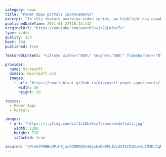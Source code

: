 ```yaml
---
category: news
title: "Power Apps portals improvements"
excerpt: "In this feature overview video series, we highlight new capabilities included in the latest update to Microsoft Power Apps.  Power Apps portals improvements bring new capabilities for makers and developers by providing a new identity management configuration experience with enhanced functionality to"
publishedDateTime: 2021-01-22T18:12:14Z
originalUrl: "https://youtube.com/watch?v=1z2GLm3xzTs"
type: video
quality: 154
heat: 154
published: true

featuredContent: "<iframe width=\"800\" height=\"500\" frameborder=\"0\" src=\"https://www.youtube.com/embed/1z2GLm3xzTs\" allow=\"accelerometer; autoplay; encrypted-media; gyroscope; picture-in-picture\" allowfullscreen></iframe>"

provider:
  name: Microsoft
  domain: microsoft.com
  images:
    - url: "https://smartableai.github.io/microsoft-power-apps/assets/images/organizations/microsoft.com-50x50.jpg"
      width: 50
      height: 50

topics:
  - Power Apps
  - Portals

images:
  - url: "https://i.ytimg.com/vi/1z2GLm3xzTs/maxresdefault.jpg"
    width: 1280
    height: 720
    isCached: true

secured: "sPreHtP0BBoNPihZjasEDOMK8On44gokvDwXFbIVzd5TbC51Nu+sLEMJDcCgN/0nZxqaeEaa4QCA5w0tuk4tdz+lFkfW3+K0GoHDDtcp4C5NMdP4KTGwRgwkafpiJN5vlf5w0D5dSRDEygP7u9jHZ3HJFHHYS6Q6t5WQYeCSVKcjgSjSnUsihQ+NsXkXy6hUZFASSdu4HV480XHqxlMlvcOVxYcme+wo0CcattfDF62J61QmBNaStVn/LJQ0f73R416rtG6kUvXmVG1W98rhKkr+GPYTRUBsxNhe/790v7zUQTBaVuBgPZkKiuNXlb71HNOF8lpBkvMFS9nbwwZteXIWI5QJdJb+vdc2LZ+3trLFtTPeH9zdiB9mjg9R7+r1xxNMQcnlQtxyEwYsG6ATZOO5G7IylyTg97hDRHRrkiA=;VyCI+lhmfDjve3bSf1fH6Q=="
---
```


